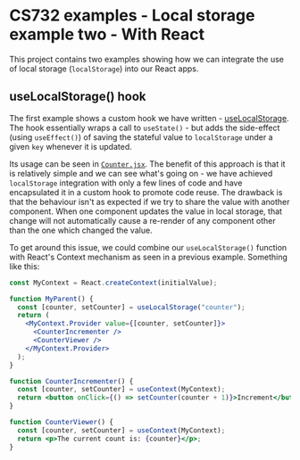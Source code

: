# CS732 examples - Local storage example two - With React

This project contains two examples showing how we can integrate the use of local storage (`localStorage`) into our React apps.

## useLocalStorage() hook

The first example shows a custom hook we have written - [useLocalStorage](./src/useLocalStorage.js). The hook essentially wraps a call to `useState()` - but adds the side-effect (using `useEffect()`) of saving the stateful value to `localStorage` under a given `key` whenever it is updated.

Its usage can be seen in [`Counter.jsx`](./src/Counter.jsx). The benefit of this approach is that it is relatively simple and we can see what's going on - we have achieved `localStorage` integration with only a few lines of code and have encapsulated it in a custom hook to promote code reuse. The drawback is that the behaviour isn't as expected if we try to share the value with another component. When one component updates the value in local storage, that change will not automatically cause a re-render of any component other than the one which changed the value.

To get around this issue, we could combine our `useLocalStorage()` function with React's Context mechanism as seen in a previous example. Something like this:

```jsx
const MyContext = React.createContext(initialValue);

function MyParent() {
  const [counter, setCounter] = useLocalStorage("counter");
  return (
    <MyContext.Provider value={[counter, setCounter]}>
      <CounterIncrementer />
      <CounterViewer />
    </MyContext.Provider>
  );
}

function CounterIncrementer() {
  const [counter, setCounter] = useContext(MyContext);
  return <button onClick={() => setCounter(counter + 1)}>Increment</button>;
}

function CounterViewer() {
  const [counter, setCounter] = useContext(MyContext);
  return <p>The current count is: {counter}</p>;
}
```

<!-- NOTE: The below is NOT working with React 18, as the library is no longer compatible. There may be another option available. If I find one I will update this README & example. -->
<!--
Alternatively, we could use a ready-made third-party solution: the `npm` package `use-persisted-state`.

## use-persisted-state package
This package provides a more robust solution than our custom hook above. The package is open source - you can find the GitHub at: <https://github.com/donavon/use-persisted-state>. First, we must install it in our project as follows:

```sh
yarn add use-persisted-state
```

Then, in our code, its usage is slightly different. We import a function called `createPersistedState()`, supplying the local storage key as an argument. This doesn't return a value / setter pair as with `useState()` or our custom hook above. Rather, this function itself returns a hook that we can then use within our functional components as expected.

We can see its usage in [LoginPage.js](./src/LoginPage.js) and [UserInfoPage.js](./src/UserInfoPage.js). Both of these components are setup to access the local storage value with the key `auth`. Furthermore, we can see that when we modify this state within `LoginPage`, the changes are reflected in `UserInfoPage`. This is true *even within different browser tabs / windows*!

## Summary
As we can see, we were able to use our knowledge of `useState()`, `useEffect()`, and `localStorage` to quickly put together a custom hook which is sufficient for many of our needs. And we were able to come up with an addition using React's Context API if we need to share and modify the same local storage value on multiple components.

However, as we have also seen, a third-party package already exists- `use-persisted-state` - which offers the same functionality plus more. This is often true when developing modern software, but *especially* in the web development domain - it is often the case that someone will have solved a particular problem before. It is perfectly OK (given appropriate licensing & credit where credit is due) to integrate third-party solutions into your own projects to help you save time and energy, allowing you to devote your effort to the specific requirements of your project.
-->
